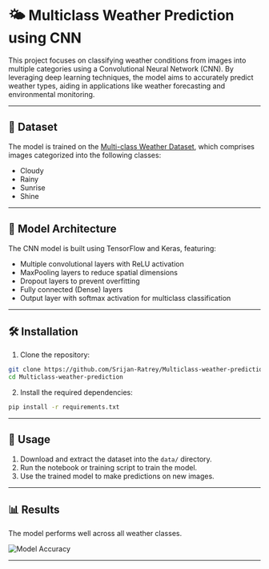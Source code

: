 # 🌤️ Multiclass Weather Prediction using CNN

This project focuses on classifying weather conditions from images into multiple categories using a Convolutional Neural Network (CNN). By leveraging deep learning techniques, the model aims to accurately predict weather types, aiding in applications like weather forecasting and environmental monitoring.

---

## 📂 Dataset

The model is trained on the [Multi-class Weather Dataset](https://www.kaggle.com/datasets/saurabhshahane/multi-class-weather-dataset), which comprises images categorized into the following classes:

- Cloudy
- Rainy
- Sunrise
- Shine

---

## 🧠 Model Architecture

The CNN model is built using TensorFlow and Keras, featuring:

- Multiple convolutional layers with ReLU activation
- MaxPooling layers to reduce spatial dimensions
- Dropout layers to prevent overfitting
- Fully connected (Dense) layers
- Output layer with softmax activation for multiclass classification

---

## 🛠️ Installation

1. Clone the repository:

```bash
git clone https://github.com/Srijan-Ratrey/Multiclass-weather-prediction.git
cd Multiclass-weather-prediction
```

2. Install the required dependencies:

```bash
pip install -r requirements.txt
```

---

## 🚀 Usage

1. Download and extract the dataset into the `data/` directory.
2. Run the notebook or training script to train the model.
3. Use the trained model to make predictions on new images.

---

## 📊 Results

The model performs well across all weather classes.

![Model Accuracy](demo.png)

---
